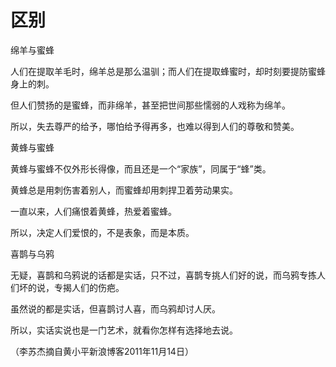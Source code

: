 # 区别

绵羊与蜜蜂 

人们在提取羊毛时，绵羊总是那么温驯；而人们在提取蜂蜜时，却时刻要提防蜜蜂身上的刺。 

但人们赞扬的是蜜蜂，而非绵羊，甚至把世间那些懦弱的人戏称为绵羊。 

所以，失去尊严的给予，哪怕给予得再多，也难以得到人们的尊敬和赞美。 

黄蜂与蜜蜂 

黄蜂与蜜蜂不仅外形长得像，而且还是一个“家族”，同属于“蜂”类。 

黄蜂总是用刺伤害着别人，而蜜蜂却用刺捍卫着劳动果实。 

一直以来，人们痛恨着黄蜂，热爱着蜜蜂。 

所以，决定人们爱恨的，不是表象，而是本质。 

喜鹊与乌鸦 

无疑，喜鹊和乌鸦说的话都是实话，只不过，喜鹊专挑人们好的说，而乌鸦专拣人们坏的说，专揭人们的伤疤。 

虽然说的都是实话，但喜鹊讨人喜，而乌鸦却讨人厌。 

所以，实话实说也是一门艺术，就看你怎样有选择地去说。 

（李苏杰摘自黄小平新浪博客2011年11月14日）